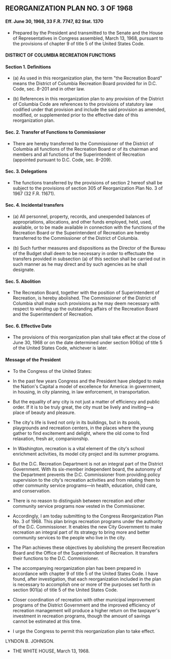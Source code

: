 ## **REORGANIZATION PLAN NO. 3 OF 1968**
#### Eff. June 30, 1968, 33 F.R. 7747, 82 Stat. 1370
* Prepared by the President and transmitted to the Senate and the House of Representatives in Congress assembled, March 13, 1968, pursuant to the provisions of chapter 9 of title 5 of the United States Code.

#### DISTRICT OF COLUMBIA RECREATION FUNCTIONS
#### Section 1. Definitions
* (a) As used in this reorganization plan, the term "the Recreation Board" means the District of Columbia Recreation Board provided for in D.C. Code, sec. 8–201 and in other law.

* (b) References in this reorganization plan to any provision of the District of Columbia Code are references to the provisions of statutory law codified under that provision and include the said provision as amended, modified, or supplemented prior to the effective date of this reorganization plan.

#### Sec. 2. Transfer of Functions to Commissioner
* There are hereby transferred to the Commissioner of the District of Columbia all functions of the Recreation Board or of its chairman and members and all functions of the Superintendent of Recreation (appointed pursuant to D.C. Code, sec. 8–209).

#### Sec. 3. Delegations
* The functions transferred by the provisions of section 2 hereof shall be subject to the provisions of section 305 of Reorganization Plan No. 3 of 1967 (32 F.R. 11671).

#### Sec. 4. Incidental transfers
* (a) All personnel, property, records, and unexpended balances of appropriations, allocations, and other funds employed, held, used, available, or to be made available in connection with the functions of the Recreation Board or the Superintendent of Recreation are hereby transferred to the Commissioner of the District of Columbia.

* (b) Such further measures and dispositions as the Director of the Bureau of the Budget shall deem to be necessary in order to effectuate the transfers provided in subsection (a) of this section shall be carried out in such manner as he may direct and by such agencies as he shall designate.

#### Sec. 5. Abolition
* The Recreation Board, together with the position of Superintendent of Recreation, is hereby abolished. The Commissioner of the District of Columbia shall make such provisions as he may deem necessary with respect to winding up the outstanding affairs of the Recreation Board and the Superintendent of Recreation.

#### Sec. 6. Effective Date
* The provisions of this reorganization plan shall take effect at the close of June 30, 1968 or on the date determined under section 906(a) of title 5 of the United States Code, whichever is later.

#### Message of the President
* To the Congress of the United States:

* In the past few years Congress and the President have pledged to make the Nation's Capital a model of excellence for America: in government, in housing, in city planning, in law enforcement, in transportation.

* But the equality of any city is not just a matter of efficiency and public order. If it is to be truly great, the city must be lively and inviting—a place of beauty and pleasure.

* The city's life is lived not only in its buildings, but in its pools, playgrounds and recreation centers, in the places where the young gather to find excitement and delight, where the old come to find relaxation, fresh air, companionship.

* In Washington, recreation is a vital element of the city's school enrichment activities, its model city project and its summer programs.

* But the D.C. Recreation Department is not an integral part of the District Government. With its six-member independent board, the autonomy of the Department prevents the D.C. Commissioner from providing policy supervision to the city's recreation activities and from relating them to other community service programs—in health, education, child care, and conservation.

* There is no reason to distinguish between recreation and other community service programs now vested in the Commissioner.

* Accordingly, I am today submitting to the Congress Reorganization Plan No. 3 of 1968. This plan brings recreation programs under the authority of the D.C. Commissioner. It enables the new City Government to make recreation an integral part of its strategy to bring more and better community services to the people who live in the city.

* The Plan achieves these objectives by abolishing the present Recreation Board and the Office of the Superintendent of Recreation. It transfers their functions to the D.C. Commissioner.

* The accompanying reorganization plan has been prepared in accordance with chapter 9 of title 5 of the United States Code. I have found, after investigation, that each reorganization included in the plan is necessary to accomplish one or more of the purposes set forth in section 901(a) of title 5 of the United States Code.

* Closer coordination of recreation with other municipal improvement programs of the District Government and the improved efficiency of recreation management will produce a higher return on the taxpayer's investment in recreation programs, though the amount of savings cannot be estimated at this time.

* I urge the Congress to permit this reorganization plan to take effect.

LYNDON B. JOHNSON.&nbsp;&nbsp;&nbsp;&nbsp;&nbsp;&nbsp;


* THE WHITE HOUSE, March 13, 1968.